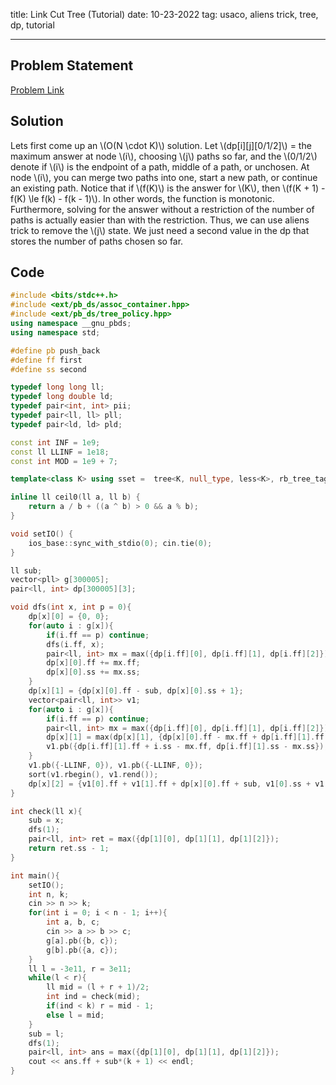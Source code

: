 title: Link Cut Tree (Tutorial)
date: 10-23-2022
tag: usaco, aliens trick, tree, dp, tutorial

---

## Problem Statement

[Problem Link](https://loj.ac/p/2478)

## Solution

Lets first come up an \\(O(N \\cdot K)\\) solution. Let \\(dp[i][j][0/1/2]\\) = the maximum answer at node \\(i\\), choosing \\(j\\) paths so far, and the \\(0/1/2\\) denote if \\(i\\) is the endpoint of a path, middle of a path, or unchosen. At node \\(i\\), you can merge two paths into one, start a new path, or continue an existing path. Notice that if \\(f(K)\\) is the answer for \\(K\\), then \\(f(K + 1) - f(K) \\le f(k) - f(k - 1)\\). In other words, the function is monotonic. Furthermore, solving for the answer without a restriction of the number of paths is actually easier than with the restriction. Thus, we can use aliens trick to remove the \\(j\\) state. We just need a second value in the dp that stores the number of paths chosen so far.

## Code

```c++
#include <bits/stdc++.h>
#include <ext/pb_ds/assoc_container.hpp>
#include <ext/pb_ds/tree_policy.hpp>
using namespace __gnu_pbds;
using namespace std;

#define pb push_back
#define ff first
#define ss second

typedef long long ll;
typedef long double ld;
typedef pair<int, int> pii;
typedef pair<ll, ll> pll;
typedef pair<ld, ld> pld;

const int INF = 1e9;
const ll LLINF = 1e18;
const int MOD = 1e9 + 7;

template<class K> using sset =  tree<K, null_type, less<K>, rb_tree_tag, tree_order_statistics_node_update>;

inline ll ceil0(ll a, ll b) {
    return a / b + ((a ^ b) > 0 && a % b);
}

void setIO() {
    ios_base::sync_with_stdio(0); cin.tie(0);
}

ll sub;
vector<pll> g[300005];
pair<ll, int> dp[300005][3];

void dfs(int x, int p = 0){
    dp[x][0] = {0, 0};
    for(auto i : g[x]){
        if(i.ff == p) continue;
        dfs(i.ff, x);
        pair<ll, int> mx = max({dp[i.ff][0], dp[i.ff][1], dp[i.ff][2]});
        dp[x][0].ff += mx.ff;
        dp[x][0].ss += mx.ss;
    }
    dp[x][1] = {dp[x][0].ff - sub, dp[x][0].ss + 1};
    vector<pair<ll, int>> v1;
    for(auto i : g[x]){
        if(i.ff == p) continue;
        pair<ll, int> mx = max({dp[i.ff][0], dp[i.ff][1], dp[i.ff][2]});
        dp[x][1] = max(dp[x][1], {dp[x][0].ff - mx.ff + dp[i.ff][1].ff + i.ss, dp[x][0].ss - mx.ss + dp[i.ff][1].ss});
        v1.pb({dp[i.ff][1].ff + i.ss - mx.ff, dp[i.ff][1].ss - mx.ss});
    }
    v1.pb({-LLINF, 0}), v1.pb({-LLINF, 0});
    sort(v1.rbegin(), v1.rend());
    dp[x][2] = {v1[0].ff + v1[1].ff + dp[x][0].ff + sub, v1[0].ss + v1[1].ss + dp[x][0].ss - 1};
}

int check(ll x){
    sub = x;
    dfs(1);
    pair<ll, int> ret = max({dp[1][0], dp[1][1], dp[1][2]});
    return ret.ss - 1;
}

int main(){
    setIO();
    int n, k;
    cin >> n >> k;
    for(int i = 0; i < n - 1; i++){
        int a, b, c;
        cin >> a >> b >> c;
        g[a].pb({b, c});
        g[b].pb({a, c});
    }
    ll l = -3e11, r = 3e11;
    while(l < r){
        ll mid = (l + r + 1)/2;
        int ind = check(mid);
        if(ind < k) r = mid - 1;
        else l = mid;
    }
    sub = l;
    dfs(1);
    pair<ll, int> ans = max({dp[1][0], dp[1][1], dp[1][2]}); 
    cout << ans.ff + sub*(k + 1) << endl;
}
```